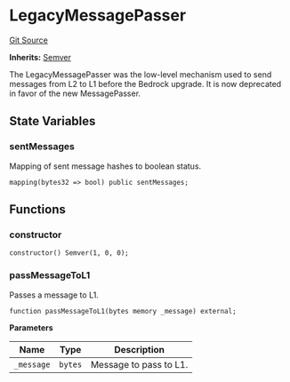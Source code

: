 # LegacyMessagePasser
[Git Source](https://github.com/ethereum-optimism/optimism/blob/f7b73857601914eeea6fc4c1ba46ae99ca744d97/contracts/legacy/LegacyMessagePasser.sol)

**Inherits:**
[Semver](/contracts/universal/Semver.sol/contract.Semver.md)

The LegacyMessagePasser was the low-level mechanism used to send messages from L2 to L1
before the Bedrock upgrade. It is now deprecated in favor of the new MessagePasser.


## State Variables
### sentMessages
Mapping of sent message hashes to boolean status.


```solidity
mapping(bytes32 => bool) public sentMessages;
```


## Functions
### constructor


```solidity
constructor() Semver(1, 0, 0);
```

### passMessageToL1

Passes a message to L1.


```solidity
function passMessageToL1(bytes memory _message) external;
```
**Parameters**

|Name|Type|Description|
|----|----|-----------|
|`_message`|`bytes`|Message to pass to L1.|



